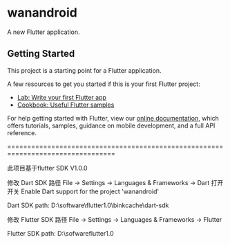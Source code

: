 # wanandroid

A new Flutter application.

## Getting Started

This project is a starting point for a Flutter application.

A few resources to get you started if this is your first Flutter project:

- [Lab: Write your first Flutter app](https://flutter.io/docs/get-started/codelab)
- [Cookbook: Useful Flutter samples](https://flutter.io/docs/cookbook)

For help getting started with Flutter, view our 
[online documentation](https://flutter.io/docs), which offers tutorials, 
samples, guidance on mobile development, and a full API reference.


=================================================================================

此项目基于flutter SDK V1.0.0

修改 Dart SDK 路径 File -> Settings -> Languages & Frameworks -> Dart 
打开开关 Enable Dart support for the project 'wanandroid'

Dart SDK path: D:\software\flutter1.0\binkcache\dart-sdk

修改 Flutter SDK 路径 File -> Settings -> Languages & Frameworks -> Flutter 

Flutter SDK path: D:\sofwareflutter1.0
